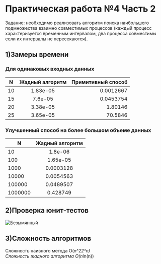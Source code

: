 # Практическая работа №4 Часть 2
Задание: необходимо реализовать алгоритм поиска наибольшего подмножества взаимно совместимых процессов (каждый процесс характеризуется временным интервалом, два процесса совместимы если их интервалы не пересекаются).

## 1)Замеры времени
### Для одинаковых входных данных
| N | Жадный алгоритм | Примитивный способ |
|----------------|:---------:|----------------:|
| 10 | 1.83е-05 | 0.0012667 |
| 15 | 7.6е-05 | 0.0453754 |
| 20 | 3.38е-05 | 1.80146 |
| 25 | 3.65е-05 | 70.5846 |

### Улучшенный способ на более большом объеме данных
| N | Жадный алгоритм |
|----------------|:---------:|
| 10 | 1.8e-06 | 
| 100 | 1.65e-05 | 
| 1000 | 0.0003128 | 
| 10000 | 0.0054563 | 
| 100000 | 0.0489507 |
| 1000000 | 0.428749 |

## 2)Проверка юнит-тестов
![Безымянный](https://user-images.githubusercontent.com/119160923/204133377-883c09c4-4336-4a68-a85e-0e08f48d552c.png)


## 3)Сложность алгоритмов
Сложность наивного метода O(n^2*2^n)\
Сложность жадного алгоритма O(n*ln(n))
